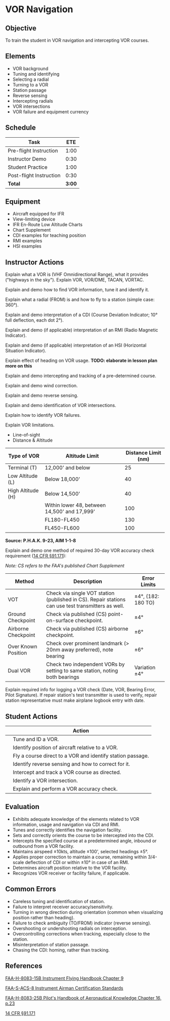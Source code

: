 # VOR Navigation

## Objective
To train the student in VOR navigation and intercepting VOR courses.

## Elements
- VOR background
- Tuning and identifying
- Selecting a radial
- Turning to a VOR
- Station passage
- Reverse sensing
- Intercepting radials
- VOR intersections
- VOR failure and equipment currency

## Schedule
| Task | ETE |
| ---- | --- |
| Pre-flight Instruction | 1:00 |
| Instructor Demo | 0:30 |
| Student Practice | 1:00 |
| Post-flight Instruction | 0:30 |
| **Total** | **3:00** |

## Equipment
- Aircraft equipped for IFR
- View-limiting device
- IFR En-Route Low Altitude Charts
- Chart Supplement
- CDI examples for teaching position
- RMI examples
- HSI examples

## Instructor Actions
Explain what a VOR is (VHF Omnidirectional Range), what it provides ("highways in the sky"). Explain VOR, VOR/DME, TACAN, VORTAC.

Explain and demo how to find VOR information, tune it and identify it.

Explain what a radial (FROM) is and how to fly to a station (simple case: 360°).

Explain and demo interpretation of a CDI (Course Deviation Indicator; 10° full deflection, each dot 2°).

Explain and demo (if applicable) interpretation of an RMI (Radio Magnetic Indicator).

Explain and demo (if applicable) interpretation of an HSI (Horizontal Situation Indicator).

Explain effect of heading on VOR usage. **TODO: elaborate in lesson plan more on this**

Explain and demo intercepting and tracking of a pre-determined course.

Explain and demo wind correction.

Explain and demo reverse sensing.

Explain and demo identification of VOR intersections.

Explain how to identify VOR failures.

Explain VOR limitations.
- Line-of-sight
- Distance & Altitude

| Type of VOR | Altitude Limit | Distance Limit (nm) |
| ----------- | -------------- | -------------- |
| Terminal (T) | 12,000' and below | 25 |
| Low Altitude (L) | Below 18,000' | 40 |
| High Altitude (H) | Below 14,500' | 40 |
| | Within lower 48, between 14,500' and 17,999' | 100 |
| | FL180-FL450 | 130 |
| | FL450-FL600 | 100 |
**Source: P.H.A.K. 9-23, AIM 1-1-8**

Explain and demo one method of required 30-day VOR accuracy check requirement ([14 CFR §91.171](http://www.ecfr.gov/cgi-bin/text-idx?node=14:2.0.1.3.10#se14.2.91_1171)):

_Note: CS refers to the FAA's published Chart Supplement_

| Method | Description | Error Limits |
| ------ | ----------- | ------------ |
| VOT | Check via single VOT station (published in CS). Repair stations can use test transmitters as well. | ±4°, (182: 180 TO) |
| Ground Checkpoint | Check via published (CS) point-on-surface checkpoint. | ±4° |
| Airborne Checkpoint | Check via published (CS) airborne checkpoint. | ±6° |
| Over Known Position | Check over prominent landmark (> 20nm away preferred), note bearing | ±6° |
| Dual VOR | Check two independent VORs by setting to same station, noting both bearings | Variation  ±4° |

Explain required info for logging a VOR check (Date, VOR, Bearing Error, Pilot Signature).
If repair station's test transmitter is used to verify, repair station representative must make airplane logbook entry with date.

## Student Actions
| | Action |
|-| ------ |
| | Tune and ID a VOR. |
| | Identify position of aircraft relative to a VOR. |
| | Fly a course direct to a VOR and identify station passage. |
| | Identify reverse sensing and how to correct for it. |
| | Intercept and track a VOR course as directed. |
| | Identify a VOR intersection. |
| | Explain and perform a VOR accuracy check. |

## Evaluation
- Exhibits adequate knowledge of the elements related to VOR information, usage and navigation via CDI and RMI.
- Tunes and correctly identifies the navigation facility.
- Sets and correctly orients the course to be intercepted into the CDI.
- Intercepts the specified course at a predetermined angle, inbound or outbound from a VOR facility.
- Maintains airspeed ±10kts, altitude ±100', selected headings ±5°.
- Applies proper correction to maintain a course, remaining within 3/4-scale deflection of CDI or within ±10° in case of an RMI.
- Determines aircraft position relative to the VOR facility.
- Recognizes VOR receiver or facility failure, if applicable.

## Common Errors
- Careless tuning and identification of station.
- Failure to interpret receiver accuracy/sensitivity.
- Turning in wrong direction during orientation (common when visualizing position rather than heading).
- Failure to check ambiguity (TO/FROM) indicator (reverse sensing).
- Overshooting or undershooting radials on interception.
- Overcontrolling corrections when tracking, especially close to the station.
- Misinterpretation of station passage.
- Chasing the CDI: homing, rather than tracking.

## References
[FAA-H-8083-15B Instrument Flying Handbook Chapter 9](https://www.faa.gov/regulations_policies/handbooks_manuals/aviation/media/FAA-H-8083-15B.pdf)

[FAA-S-ACS-8 Instrument Airman Certification Standards](https://www.faa.gov/training_testing/testing/acs/media/instrument_rating_acs.pdf)

[FAA-H-8083-25B Pilot's Handbook of Aeronautical Knowledge Chapter 16, p.23](https://www.faa.gov/regulations_policies/handbooks_manuals/aviation/phak/media/18_phak_ch16.pdf)

[14 CFR §91.171](http://www.ecfr.gov/cgi-bin/text-idx?node=14:2.0.1.3.10#se14.2.91_1171)